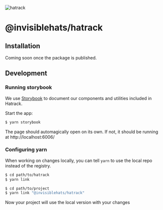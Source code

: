 ![hatrack](https://user-images.githubusercontent.com/1305776/146048641-e8210be6-ee64-4976-b9b5-a30b23d7178d.png)

# @invisiblehats/hatrack

## Installation

Coming soon once the package is published.

## Development

### Running storybook

We use [Storybook](https://storybook.js.org/) to document our components and utilities included in Hatrack.

Start the app:
```bash
$ yarn storybook
```

The page should automagically open on its own. If not, it should be running at http://localhost:6006/

### Configuring yarn

When working on changes locally, you can tell `yarn` to use the local repo instead of the registry.

```bash
$ cd path/to/hatrack
$ yarn link

$ cd path/to/project
$ yarn link "@invisiblehats/hatrack"
```

Now your project will use the local version with your changes